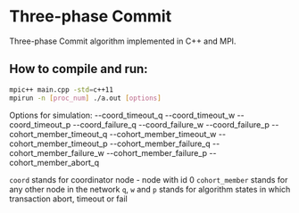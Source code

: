 Three-phase Commit
==================

Three-phase Commit algorithm implemented in C++ and MPI.


How to compile and run:
-----------------------
```bash
mpic++ main.cpp -std=c++11
mpirun -n [proc_num] ./a.out [options]
```

Options for simulation:
  --coord_timeout_q
  --coord_timeout_w
  --coord_timeout_p
  --coord_failure_q
  --coord_failure_w
  --coord_failure_p
  --cohort_member_timeout_q
  --cohort_member_timeout_w
  --cohort_member_timeout_p
  --cohort_member_failure_q
  --cohort_member_failure_w
  --cohort_member_failure_p
  --cohort_member_abort_q

`coord` stands for coordinator node - node with id 0
`cohort_member` stands for any other node in the network
`q`, `w` and `p` stands for algorithm states in which transaction abort, timeout or fail 